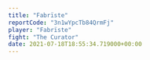 ```yaml
---
title: "Fabrïste"
reportCode: "3n1wYpcTb84QrmFj"
player: "Fabrïste"
fight: "The Curator"
date: 2021-07-18T18:55:34.719000+00:00
---
```

